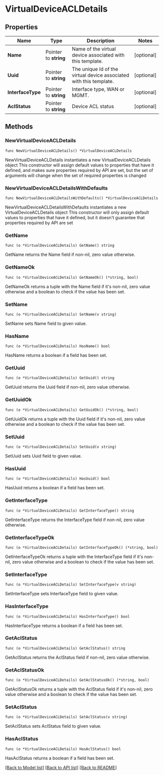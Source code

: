 # VirtualDeviceACLDetails

## Properties

Name | Type | Description | Notes
------------ | ------------- | ------------- | -------------
**Name** | Pointer to **string** | Name of the virtual device associated with this template. | [optional] 
**Uuid** | Pointer to **string** | The unique Id of the virtual device associated with this template. | [optional] 
**InterfaceType** | Pointer to **string** | Interface type, WAN or MGMT. | [optional] 
**AclStatus** | Pointer to **string** | Device ACL status | [optional] 

## Methods

### NewVirtualDeviceACLDetails

`func NewVirtualDeviceACLDetails() *VirtualDeviceACLDetails`

NewVirtualDeviceACLDetails instantiates a new VirtualDeviceACLDetails object
This constructor will assign default values to properties that have it defined,
and makes sure properties required by API are set, but the set of arguments
will change when the set of required properties is changed

### NewVirtualDeviceACLDetailsWithDefaults

`func NewVirtualDeviceACLDetailsWithDefaults() *VirtualDeviceACLDetails`

NewVirtualDeviceACLDetailsWithDefaults instantiates a new VirtualDeviceACLDetails object
This constructor will only assign default values to properties that have it defined,
but it doesn't guarantee that properties required by API are set

### GetName

`func (o *VirtualDeviceACLDetails) GetName() string`

GetName returns the Name field if non-nil, zero value otherwise.

### GetNameOk

`func (o *VirtualDeviceACLDetails) GetNameOk() (*string, bool)`

GetNameOk returns a tuple with the Name field if it's non-nil, zero value otherwise
and a boolean to check if the value has been set.

### SetName

`func (o *VirtualDeviceACLDetails) SetName(v string)`

SetName sets Name field to given value.

### HasName

`func (o *VirtualDeviceACLDetails) HasName() bool`

HasName returns a boolean if a field has been set.

### GetUuid

`func (o *VirtualDeviceACLDetails) GetUuid() string`

GetUuid returns the Uuid field if non-nil, zero value otherwise.

### GetUuidOk

`func (o *VirtualDeviceACLDetails) GetUuidOk() (*string, bool)`

GetUuidOk returns a tuple with the Uuid field if it's non-nil, zero value otherwise
and a boolean to check if the value has been set.

### SetUuid

`func (o *VirtualDeviceACLDetails) SetUuid(v string)`

SetUuid sets Uuid field to given value.

### HasUuid

`func (o *VirtualDeviceACLDetails) HasUuid() bool`

HasUuid returns a boolean if a field has been set.

### GetInterfaceType

`func (o *VirtualDeviceACLDetails) GetInterfaceType() string`

GetInterfaceType returns the InterfaceType field if non-nil, zero value otherwise.

### GetInterfaceTypeOk

`func (o *VirtualDeviceACLDetails) GetInterfaceTypeOk() (*string, bool)`

GetInterfaceTypeOk returns a tuple with the InterfaceType field if it's non-nil, zero value otherwise
and a boolean to check if the value has been set.

### SetInterfaceType

`func (o *VirtualDeviceACLDetails) SetInterfaceType(v string)`

SetInterfaceType sets InterfaceType field to given value.

### HasInterfaceType

`func (o *VirtualDeviceACLDetails) HasInterfaceType() bool`

HasInterfaceType returns a boolean if a field has been set.

### GetAclStatus

`func (o *VirtualDeviceACLDetails) GetAclStatus() string`

GetAclStatus returns the AclStatus field if non-nil, zero value otherwise.

### GetAclStatusOk

`func (o *VirtualDeviceACLDetails) GetAclStatusOk() (*string, bool)`

GetAclStatusOk returns a tuple with the AclStatus field if it's non-nil, zero value otherwise
and a boolean to check if the value has been set.

### SetAclStatus

`func (o *VirtualDeviceACLDetails) SetAclStatus(v string)`

SetAclStatus sets AclStatus field to given value.

### HasAclStatus

`func (o *VirtualDeviceACLDetails) HasAclStatus() bool`

HasAclStatus returns a boolean if a field has been set.


[[Back to Model list]](../README.md#documentation-for-models) [[Back to API list]](../README.md#documentation-for-api-endpoints) [[Back to README]](../README.md)


